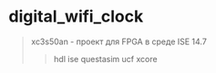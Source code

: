 # digital_wifi_clock
> xc3s50an - проект для FPGA в среде ISE 14.7
>> hdl
>> ise
>> questasim
>> ucf
>> xcore